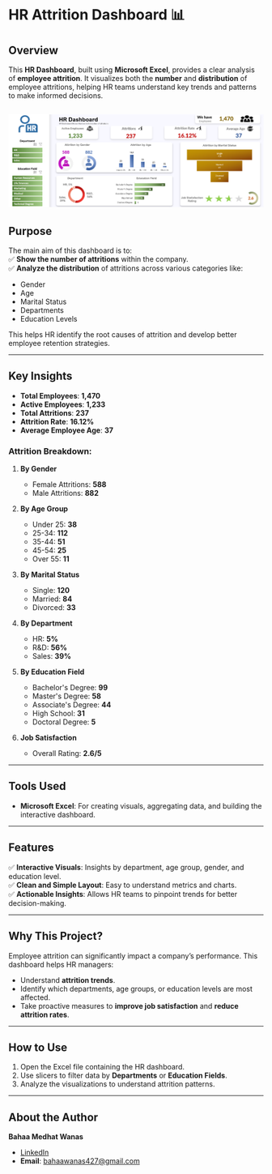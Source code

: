 # HR Attrition Dashboard 📊  

## Overview  
This **HR Dashboard**, built using **Microsoft Excel**, provides a clear analysis of **employee attrition**. It visualizes both the **number** and **distribution** of employee attritions, helping HR teams understand key trends and patterns to make informed decisions.

![HR Dashboard](Excel_Dashboard.png) 
---

## Purpose  
The main aim of this dashboard is to:  
✅ **Show the number of attritions** within the company.  
✅ **Analyze the distribution** of attritions across various categories like:  
   - Gender  
   - Age  
   - Marital Status  
   - Departments  
   - Education Levels  

This helps HR identify the root causes of attrition and develop better employee retention strategies.  

---

## Key Insights  
- **Total Employees**: **1,470**  
- **Active Employees**: **1,233**  
- **Total Attritions**: **237**  
- **Attrition Rate**: **16.12%**  
- **Average Employee Age**: **37**  

### Attrition Breakdown:  
1. **By Gender**  
   - Female Attritions: **588**  
   - Male Attritions: **882**  

2. **By Age Group**  
   - Under 25: **38**  
   - 25-34: **112**  
   - 35-44: **51**  
   - 45-54: **25**  
   - Over 55: **11**  

3. **By Marital Status**  
   - Single: **120**  
   - Married: **84**  
   - Divorced: **33**  

4. **By Department**  
   - HR: **5%**  
   - R&D: **56%**  
   - Sales: **39%**  

5. **By Education Field**  
   - Bachelor's Degree: **99**  
   - Master's Degree: **58**  
   - Associate's Degree: **44**  
   - High School: **31**  
   - Doctoral Degree: **5**  

6. **Job Satisfaction**  
   - Overall Rating: **2.6/5**  

---

## Tools Used  
- **Microsoft Excel**: For creating visuals, aggregating data, and building the interactive dashboard.  

---

## Features  
✅ **Interactive Visuals**: Insights by department, age group, gender, and education level.  
✅ **Clean and Simple Layout**: Easy to understand metrics and charts.  
✅ **Actionable Insights**: Allows HR teams to pinpoint trends for better decision-making.  

---

## Why This Project?  
Employee attrition can significantly impact a company’s performance. This dashboard helps HR managers:  
- Understand **attrition trends**.  
- Identify which departments, age groups, or education levels are most affected.  
- Take proactive measures to **improve job satisfaction** and **reduce attrition rates**.  

---

## How to Use  
1. Open the Excel file containing the HR dashboard.  
2. Use slicers to filter data by **Departments** or **Education Fields**.  
3. Analyze the visualizations to understand attrition patterns.  

---

## About the Author  
**Bahaa Medhat Wanas**  
- [LinkedIn](https://www.linkedin.com/in/bahaa-wanas-9797b923a)  
- **Email**: bahaawanas427@gmail.com  

